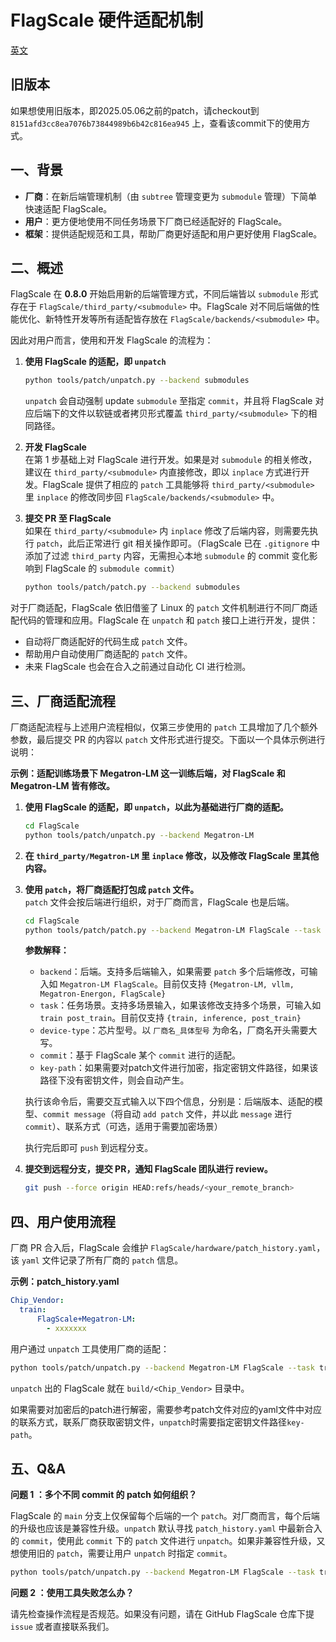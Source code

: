 # FlagScale 硬件适配机制

[英文](./README.md)

## 旧版本

如果想使用旧版本，即2025.05.06之前的patch，请checkout到 `8151afd3cc8ea7076b73844989b6b42c816ea945` 上，查看该commit下的使用方式。

## 一、背景

- **厂商**：在新后端管理机制（由 `subtree` 管理变更为 `submodule` 管理）下简单快速适配 FlagScale。  
- **用户**：更方便地使用不同任务场景下厂商已经适配好的 FlagScale。  
- **框架**：提供适配规范和工具，帮助厂商更好适配和用户更好使用 FlagScale。

## 二、概述

FlagScale 在 **0.8.0** 开始启用新的后端管理方式，不同后端皆以 `submodule` 形式存在于 `FlagScale/third_party/<submodule>` 中。FlagScale 对不同后端做的性能优化、新特性开发等所有适配皆存放在 `FlagScale/backends/<submodule>` 中。  

因此对用户而言，使用和开发 FlagScale 的流程为：

1. **使用 FlagScale 的适配，即 `unpatch`**  
   ```bash
   python tools/patch/unpatch.py --backend submodules
   ```  
   `unpatch` 会自动强制 update `submodule` 至指定 `commit`，并且将 FlagScale 对应后端下的文件以软链或者拷贝形式覆盖 `third_party/<submodule>` 下的相同路径。

2. **开发 FlagScale**  
   在第 1 步基础上对 FlagScale 进行开发。如果是对 `submodule` 的相关修改，建议在 `third_party/<submodule>` 内直接修改，即以 `inplace` 方式进行开发。FlagScale 提供了相应的 `patch` 工具能够将 `third_party/<submodule>` 里 `inplace` 的修改同步回 `FlagScale/backends/<submodule>` 中。

3. **提交 PR 至 FlagScale**  
   如果在 `third_party/<submodule>` 内 `inplace` 修改了后端内容，则需要先执行 `patch`，此后正常进行 git 相关操作即可。（FlagScale 已在 `.gitignore` 中添加了过滤 `third_party` 内容，无需担心本地 `submodule` 的 commit 变化影响到 FlagScale 的 `submodule commit`）  
   ```bash
   python tools/patch/patch.py --backend submodules
   ```  

对于厂商适配，FlagScale 依旧借鉴了 Linux 的 `patch` 文件机制进行不同厂商适配代码的管理和应用。FlagScale 在 `unpatch` 和 `patch` 接口上进行开发，提供：

- 自动将厂商适配好的代码生成 `patch` 文件。
- 帮助用户自动使用厂商适配的 `patch` 文件。
- 未来 FlagScale 也会在合入之前通过自动化 CI 进行检测。

## 三、厂商适配流程

厂商适配流程与上述用户流程相似，仅第三步使用的 `patch` 工具增加了几个额外参数，最后提交 PR 的内容以 `patch` 文件形式进行提交。下面以一个具体示例进行说明：

**示例：适配训练场景下 Megatron-LM 这一训练后端，对 FlagScale 和 Megatron-LM 皆有修改。**

1. **使用 FlagScale 的适配，即 `unpatch`，以此为基础进行厂商的适配。**
   ```bash
   cd FlagScale
   python tools/patch/unpatch.py --backend Megatron-LM
   ```

2. **在 `third_party/Megatron-LM` 里 `inplace` 修改，以及修改 FlagScale 里其他内容。**

3. **使用 `patch`，将厂商适配打包成 `patch` 文件。**  
   `patch` 文件会按后端进行组织，对于厂商而言，FlagScale 也是后端。

   ```bash
   cd FlagScale
   python tools/patch/patch.py --backend Megatron-LM FlagScale --task train --device-type Chip_Vendor --commit <commit>
   ```

   **参数解释：**

   - `backend`：后端。支持多后端输入，如果需要 `patch` 多个后端修改，可输入如 `Megatron-LM FlagScale`。目前仅支持 `{Megatron-LM, vllm, Megatron-Energon, FlagScale}`
   - `task`：任务场景。支持多场景输入，如果该修改支持多个场景，可输入如 `train post_train`。目前仅支持 `{train, inference, post_train}`
   - `device-type`：芯片型号。以 `厂商名_具体型号` 为命名，厂商名开头需要大写。
   - `commit`：基于 FlagScale 某个 `commit` 进行的适配。
   - `key-path`：如果需要对patch文件进行加密，指定密钥文件路径，如果该路径下没有密钥文件，则会自动产生。

   执行该命令后，需要交互式输入以下四个信息，分别是：后端版本、适配的模型、`commit message`（将自动 `add patch` 文件，并以此 `message` 进行 `commit`）、联系方式（可选，适用于需要加密场景）  

   执行完后即可 `push` 到远程分支。  

4. **提交到远程分支，提交 PR，通知 FlagScale 团队进行 review。**

   ```bash
   git push --force origin HEAD:refs/heads/<your_remote_branch>
   ```  

## 四、用户使用流程

厂商 PR 合入后，FlagScale 会维护 `FlagScale/hardware/patch_history.yaml`，该 `yaml` 文件记录了所有厂商的 `patch` 信息。

**示例：patch_history.yaml**

```yaml
Chip_Vendor:
  train:
      FlagScale+Megatron-LM:
        - xxxxxxx
```

用户通过 `unpatch` 工具使用厂商的适配：

```bash
python tools/patch/unpatch.py --backend Megatron-LM FlagScale --task train --device-type Chip_Vendor
```

`unpatch` 出的 FlagScale 就在 `build/<Chip_Vendor>` 目录中。

如果需要对加密后的patch进行解密，需要参考patch文件对应的yaml文件中对应的联系方式，联系厂商获取密钥文件，`unpatch`时需要指定密钥文件路径`key-path`。

## 五、Q&A

**问题 1 ：多个不同 commit 的 patch 如何组织？**

FlagScale 的 `main` 分支上仅保留每个后端的一个 `patch`。对厂商而言，每个后端的升级也应该是兼容性升级。`unpatch` 默认寻找 `patch_history.yaml` 中最新合入的 `commit`，使用此 `commit` 下的 `patch` 文件进行 `unpatch`。如果非兼容性升级，又想使用旧的 `patch`，需要让用户 `unpatch` 时指定 `commit`。

```bash
python tools/patch/unpatch.py --backend Megatron-LM FlagScale --task train --device-type Chip_Vendor --commit <flagscale_commit>
```

**问题 2 ：使用工具失败怎么办？**

请先检查操作流程是否规范。如果没有问题，请在 GitHub FlagScale 仓库下提 `issue` 或者直接联系我们。
